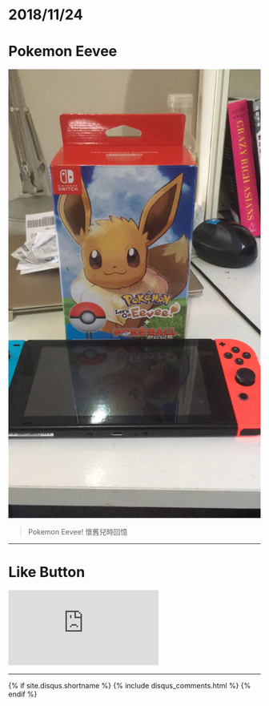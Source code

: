 # 2018/11/24
# Pokemon Eevee

![ALT_Text](IMG_2027.JPG)

>Pokemon Eevee!
>懷舊兒時回憶


* * *

# Like Button

<iframe class="lc-margin-top-64 lc-margin-bottom-32 lc-mobile" data-v-b66e9a5a="" frameborder="0" src="https://button.like.co/in/embed/s9443112/button"> </iframe>

* * *

{% if site.disqus.shortname %}
  {% include disqus_comments.html %}
{% endif %}